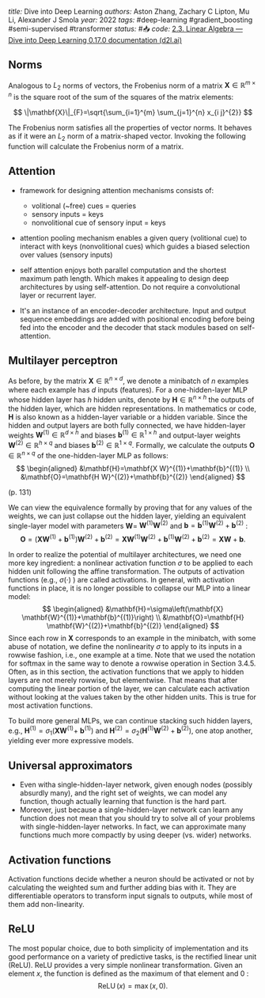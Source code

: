 
*title:* Dive into Deep Learning
*authors:* Aston Zhang, Zachary C Lipton, Mu Li, Alexander J Smola
*year:* 2022
*tags:* #deep-learning #gradient_boosting #semi-supervised #transformer
*status:* #📥
*code:* [2.3. Linear Algebra — Dive into Deep Learning 0.17.0 documentation (d2l.ai)](https://d2l.ai/chapter_preliminaries/linear-algebra.html?highlight=frobenius)

## Norms

Analogous to $L_{2}$ norms of vectors, the Frobenius norm of a matrix $\mathbf{X} \in \mathbb{R}^{m \times n}$ is the square root of the sum of the squares of the matrix elements:

$$
\|\mathbf{X}\|_{F}=\sqrt{\sum_{i=1}^{m} \sum_{j=1}^{n} x_{i j}^{2}}
$$

The Frobenius norm satisfies all the properties of vector norms. It behaves as if it were an $L_{2}$ norm of a matrix-shaped vector. Invoking the following function will calculate the Frobenius norm of a matrix.


## Attention

- framework for designing attention mechanisms consists of:
    - volitional (~free) cues = queries
    - sensory inputs  = keys
    - nonvolitional cue of sensory input = keys
- attention pooling mechanism  enables a given query (volitional cue) to interact with keys (nonvolitional cues) which guides a biased selection over values (sensory inputs)

- self attention enjoys both parallel computation and the shortest maximum path length. Which makes it appealing to design deep architectures by using self-attention. Do not require a convolutional layer or recurrent layer.

- It's an instance of an encoder-decoder architecture. Input and output sequence embeddings are added with positional encoding before being fed into the encoder and the decoder that stack modules based on self-attention.


## Multilayer perceptron

As before, by the matrix $\mathbf{X} \in \mathbb{R}^{n \times d}$, we denote a minibatch of $n$ examples where each example has $d$ inputs (features). For a one-hidden-layer MLP whose hidden layer has $h$ hidden units, denote by $\mathbf{H} \in \mathbb{R}^{n \times h}$ the outputs of the hidden layer, which are hidden representations. In mathematics or code, $\mathbf{H}$ is also known as a hidden-layer variable or a hidden variable. Since the hidden and output layers are both fully connected, we have hidden-layer weights $\mathbf{W}^{(1)} \in \mathbb{R}^{d \times h}$ and biases $\mathbf{b}^{(1)} \in \mathbb{R}^{1 \times h}$ and output-layer weights $\mathbf{W}^{(2)} \in \mathbb{R}^{h \times q}$ and biases $\mathbf{b}^{(2)} \in \mathbb{R}^{1 \times q}$. Formally, we calculate the outputs $\mathbf{O} \in \mathbb{R}^{n \times q}$ of the one-hidden-layer MLP as follows:
$$
\begin{aligned}
&\mathbf{H}=\mathbf{X W}^{(1)}+\mathbf{b}^{(1)} \\
&\mathbf{O}=\mathbf{H W}^{(2)}+\mathbf{b}^{(2)}
\end{aligned}
$$

(p. 131)

We can view the equivalence formally by proving that for any values of the weights, we can just collapse out the hidden layer, yielding an equivalent single-layer model with parameters $\mathbf{W}=$ $\mathbf{W}^{(1)} \mathbf{W}^{(2)}$ and $\mathbf{b}=\mathbf{b}^{(1)} \mathbf{W}^{(2)}+\mathbf{b}^{(2)}$ :
$$
\mathbf{O}=\left(\mathbf{X} \mathbf{W}^{(1)}+\mathbf{b}^{(1)}\right) \mathbf{W}^{(2)}+\mathbf{b}^{(2)}=\mathbf{X} \mathbf{W}^{(1)} \mathbf{W}^{(2)}+\mathbf{b}^{(1)} \mathbf{W}^{(2)}+\mathbf{b}^{(2)}=\mathbf{X} \mathbf{W}+\mathbf{b} .
$$

In order to realize the potential of multilayer architectures, we need one more key ingredient: a nonlinear activation function $\sigma$ to be applied to each hidden unit following the affine transformation. The outputs of activation functions (e.g., $\sigma(\cdot)$ ) are called activations. In general, with activation functions in place, it is no longer possible to collapse our MLP into a linear model:
$$
\begin{aligned}
&\mathbf{H}=\sigma\left(\mathbf{X} \mathbf{W}^{(1)}+\mathbf{b}^{(1)}\right) \\
&\mathbf{O}=\mathbf{H} \mathbf{W}^{(2)}+\mathbf{b}^{(2)}
\end{aligned}
$$
Since each row in $\mathbf{X}$ corresponds to an example in the minibatch, with some abuse of notation, we define the nonlinearity $\sigma$ to apply to its inputs in a rowwise fashion, i.e., one example at a time. Note that we used the notation for softmax in the same way to denote a rowwise operation in Section 3.4.5. Often, as in this section, the activation functions that we apply to hidden layers are not merely rowwise, but elementwise. That means that after computing the linear portion of the layer, we can calculate each activation without looking at the values taken by the other hidden units. This is true for most activation functions.

To build more general MLPs, we can continue stacking such hidden layers, e.g., $\mathbf{H}^{(1)}=\sigma_{1}\left(\mathbf{X W}^{(1)}+\right.$ $\left.\mathbf{b}^{(1)}\right)$ and $\mathbf{H}^{(2)}=\sigma_{2}\left(\mathbf{H}^{(1)} \mathbf{W}^{(2)}+\mathbf{b}^{(2)}\right)$, one atop another, yielding ever more expressive models.

## Universal approximators

- Even witha single-hidden-layer network, given enough nodes (possibly absurdly many), and the right set of weights, we can model any function, though actually learning that function is the hard part.
- Moreover, just because a single-hidden-layer network can learn any function does not mean that you should try to solve all of your problems with single-hidden-layer networks. In fact, we can approximate many functions much more compactly by using deeper (vs. wider) networks.

## Activation functions

Activation functions decide whether a neuron should be activated or not by calculating the weighted sum and further adding bias with it. They are differentiable operators to transform input signals to outputs, while most of them add non-linearity.

## ReLU
The most popular choice, due to both simplicity of implementation and its good performance on a variety of predictive tasks, is the rectified linear unit (ReLU). ReLU provides a very simple nonlinear transformation. Given an element $x$, the function is defined as the maximum of that element and 0 :
$$
\operatorname{ReLU}(x)=\max (x, 0).
$$